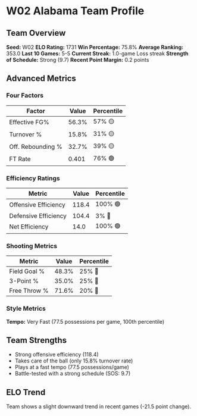 # W02 Alabama Team Profile
## Team Overview
**Seed:** W02
**ELO Rating:** 1731
**Win Percentage:** 75.8%
**Average Ranking:** 353.0
**Last 10 Games:** 5-5
**Current Streak:** 1.0-game Loss streak
**Strength of Schedule:** Strong (9.7)
**Recent Point Margin:** 0.2 points

## Advanced Metrics
### Four Factors
| Factor | Value | Percentile |
|--------|-------|------------|
| Effective FG% | 56.3% | 57% 🟡 |
| Turnover % | 15.8% | 31% 🟡 |
| Off. Rebounding % | 32.7% | 39% 🟡 |
| FT Rate | 0.401 | 76% 🟢 |

### Efficiency Ratings
| Metric | Value | Percentile |
|--------|-------|------------|
| Offensive Efficiency | 118.4 | 100% 🟢 |
| Defensive Efficiency | 104.4 | 3% 🔴 |
| Net Efficiency | 14.0 | 100% 🟢 |

### Shooting Metrics
| Metric | Value | Percentile |
|--------|-------|------------|
| Field Goal % | 48.3% | 25% 🔴 |
| 3-Point % | 35.0% | 25% 🔴 |
| Free Throw % | 71.6% | 20% 🔴 |

### Style Metrics
**Tempo:** Very Fast (77.5 possessions per game, 100th percentile)

## Team Strengths
* Strong offensive efficiency (118.4)
* Takes care of the ball (only 15.8% turnover rate)
* Plays at a fast tempo (77.5 possessions/game)
* Battle-tested with a strong schedule (SOS: 9.7)

## ELO Trend
Team shows a slight downward trend in recent games (-21.5 point change).

